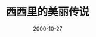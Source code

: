 ---
layout: movie-review
title: 西西里的美丽传说
description: >
  原来一个未成年男的的意淫都可以拍成100多分钟的电影。
category: 电影
img: assets/img/movie/before2020/西西里的美丽传说.webp
star: 1
date: 2000-10-27
---